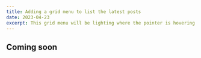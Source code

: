 ```yaml
---
title: Adding a grid menu to list the latest posts
date: 2023-04-23
excerpt: This grid menu will be lighting where the pointer is hovering
---
```


## Coming soon
